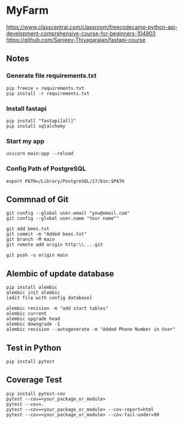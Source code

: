 # MyFarm

https://www.classcentral.com/classroom/freecodecamp-python-api-development-comprehensive-course-for-beginners-104903
https://github.com/Sanjeev-Thiyagarajan/fastapi-course

## Notes
### Generate file requirements.txt
```
pip freeze > requirements.txt
pip install -r requirements.txt
```

### Install fastapi
```
pip install "fastapi[all]"
pip install sqlalchemy
```

### Start my app
```
uvicorn main:app --reload
```

### Config Path of PostgreSQL
```
export PATH=/Library/PostgreSQL/17/bin:$PATH
```

## Commnad of Git
```
git config --global user.email "you@email.com"
git config --global user.name "Your name""

git add bees.txt
git commit -m "Added bees.txt"
git branch -M main
git remote add origin http:\\....git

git push -u origin main
```

## Alembic of update database
```
pip install alembic
alembic init alembic
[edit file with config database]

alembic revision -m "add start tables"
alembic current
alembic upgrade head
alembic downgrade -1
alembic revision --autogenerate -m "Added Phone Number in User"
```

## Test in Python
```
pip install pytest

```

## Coverage Test
```
pip install pytest-cov
pytest --cov=<your_package_or_module>
pytest --cov=.
pytest --cov=<your_package_or_module> --cov-report=html
pytest --cov=<your_package_or_module> --cov-fail-under=90


```